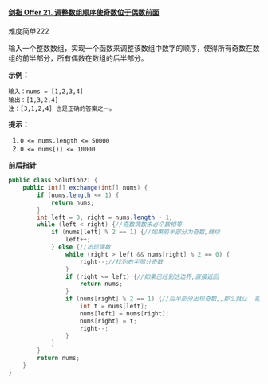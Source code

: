 #### [剑指 Offer 21. 调整数组顺序使奇数位于偶数前面](https://leetcode.cn/problems/diao-zheng-shu-zu-shun-xu-shi-qi-shu-wei-yu-ou-shu-qian-mian-lcof/)

难度简单222

输入一个整数数组，实现一个函数来调整该数组中数字的顺序，使得所有奇数在数组的前半部分，所有偶数在数组的后半部分。

**示例：**

```
输入：nums = [1,2,3,4]
输出：[1,3,2,4] 
注：[3,1,2,4] 也是正确的答案之一。
```

**提示：**

1. `0 <= nums.length <= 50000`
2. `0 <= nums[i] <= 10000`

**前后指针**

```java
public class Solution21 {
    public int[] exchange(int[] nums) {
        if (nums.length <= 1) {
            return nums;
        }
        int left = 0, right = nums.length - 1;
        while (left < right) {//奇数偶数未必个数相等
            if (nums[left] % 2 == 1) {//如果前半部分为奇数,继续
                left++;
            } else {//出现偶数
                while (right > left && nums[right] % 2 == 0) {
                    right--;//找到右半部分奇数
                }
                if (right <= left) {//如果已经到达边界,直接返回
                    return nums;
                }
                if (nums[right] % 2 == 1) {//后半部分出现奇数,,那么就让  前半部分出现的偶数 与 后半部分出现的奇数  交换位置
                    int t = nums[left];
                    nums[left] = nums[right];
                    nums[right] = t;
                    right--;
                }
            }
        }
        return nums;
    }
}
```